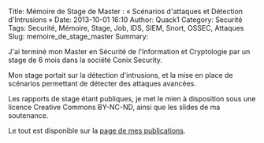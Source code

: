 Title: Mémoire de Stage de Master : « Scénarios d'attaques et Détection d'Intrusions »
Date: 2013-10-01 16:10
Author: Quack1
Category: Securité
Tags: Securité, Mémoire, Stage, Job, IDS, SIEM, Snort, OSSEC, Attaques
Slug: memoire_de_stage_master
Summary: 

J'ai terminé mon Master en Sécurité de l'Information et Cryptologie par un stage de 6 mois dans la société Conix Security.

Mon stage portait sur la détection d'intrusions, et la mise en place de scénarios permettant de détecter des attaques avancées.

Les rapports de stage étant publiques, je met le mien à disposition sous une licence Creative Commons BY-NC-ND, ainsi que les slides de ma soutenance. 

Le tout est disponible sur la [page de mes publications](/pages/publications.html).
